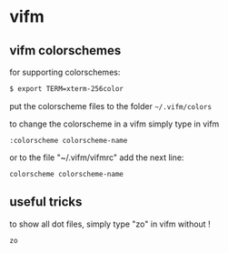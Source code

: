 # vifm

## vifm colorschemes
for supporting colorschemes:
```sh
$ export TERM=xterm-256color
```

put the colorscheme files to the folder `~/.vifm/colors`

to change the colorscheme in a vifm simply type in vifm
```
:colorscheme colorscheme-name
```

or to the file "~/.vifm/vifmrc" add the next line:
```
colorscheme colorscheme-name
```
 

## useful tricks
to show all dot files, simply type "zo" in vifm without !
```
zo
```
